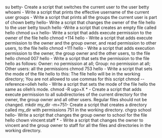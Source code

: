 su betty- Create a script that switches the current user to the user betty
whoami - Write a script that prints the effective username of the current user
groups - Write a script that prints all the groups the current user is part of
chown betty hello- Write a script that changes the owner of the file hello to the user betty
touch hello -Write a script that creates an empty file called hello
chmod u+x hello- Write a script that adds execute permission to the owner of the file hello
chmod +114 hello - Write a script that adds execute permission to the owner and the group owner, and read permission to other users, to the file hello
chmod +111 hello - Write a script that adds execution permission to the owner, the group owner and the other users, to the file hello
chmod 007 hello - Write a script that sets the permission to the file hello as follows: Owner: no permission at all; Group: no permission at all; Other users: all the permissions
chmod 753 hello - Write a script that sets the mode of the file hello to this: The file hello will be in the working directory; You are not allowed to use commas for this script
chmod --reference=olleh hello - Write a script that sets the mode of the file hello the same as olleh’s mode.
chmod -R ugo+X * - Create a script that adds execute permission to all subdirectories of the current directory for the owner, the group owner and all other users. Regular files should not be changed.
mkdir my_dir -m=751- Create a script that creates a directory called my_dir with permissions 751 in the working directory.
chgrp school hello- Write a script that changes the group owner to school for the file hello
chown vincent:staff * - Write a script that changes the owner to vincent and the group owner to staff for all the files and directories in the working directory.
